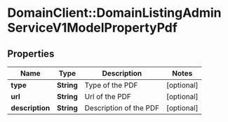# DomainClient::DomainListingAdminServiceV1ModelPropertyPdf

## Properties
Name | Type | Description | Notes
------------ | ------------- | ------------- | -------------
**type** | **String** | Type of the PDF | [optional] 
**url** | **String** | Url of the PDF | [optional] 
**description** | **String** | Description of the PDF | [optional] 


